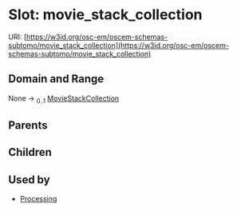 
# Slot: movie_stack_collection



URI: [https://w3id.org/osc-em/oscem-schemas-subtomo/movie_stack_collection](https://w3id.org/osc-em/oscem-schemas-subtomo/movie_stack_collection)


## Domain and Range

None &#8594;  <sub>0..1</sub> [MovieStackCollection](MovieStackCollection.md)

## Parents


## Children


## Used by

 * [Processing](Processing.md)

